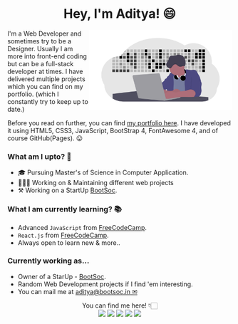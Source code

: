 <h1 align="center">
Hey, I'm Aditya! 😄
</h1>
<img align="right" width="auto" height="180px" src="https://github.com/adityabhutada/adityabhutada/blob/master/developer.png">

I'm a Web Developer and sometimes try to be a Designer. Usually I am more into front-end coding but can be a full-stack developer at times. I have delivered multiple projects which you can find on my portfolio. (which I constantly try to keep up to date.) 

Before you read on further, you can find [my portfolio here](https://adityabhutada.github.io/). I have developed it using HTML5, CSS3, JavaScript, BootStrap 4, FontAwesome 4, and of course GitHub(Pages). 😛

### What am I upto? 🤔
- 🎓 Pursuing Master's of Science in Computer Application.
- 👨🏻‍💻 Working on & Maintaining different web projects
- ⚒ Working on a StartUp [BootSoc](https://bootsoc.in).

### What I am currently learning? 📚
- Advanced `JavaScript` from [FreeCodeCamp](https://www.freecodecamp.org/adityabhutada).
- `React.js` from [FreeCodeCamp](https://www.freecodecamp.org/adityabhutada).
- Always open to learn new & more..

### Currently working as...
- Owner of a StarUp - [BootSoc](https://bootsoc.in).
- Random Web Development projects if I find 'em interesting.
- You can mail me at [aditya@bootsoc.in ✉](mailto:aditya@bootsoc.in)

<p align="center">
You can find me here! 👇🏻<br/>
<a href="https://instagram.com/aadicodes"><img src="https://img.icons8.com/material-two-tone/48/000000/instagram-new.png"/></a>
<a href="https://linkedin.com/in/adityabhutada"><img src="https://img.icons8.com/material-two-tone/48/000000/linkedin.png"/></a>
<a href="https://t.me/hiaditya"><img src="https://img.icons8.com/material-two-tone/48/000000/telegram-app.png"/></a>
<a href="https://twitter.com/@AadityaBhutada"><img src="https://img.icons8.com/material-two-tone/48/000000/twitter.png"/></a>
<a href="mailto:aditya@bootsoc.in"><img src="https://img.icons8.com/material-two-tone/24/000000/send-mass-email.png"/></a>
</p>
